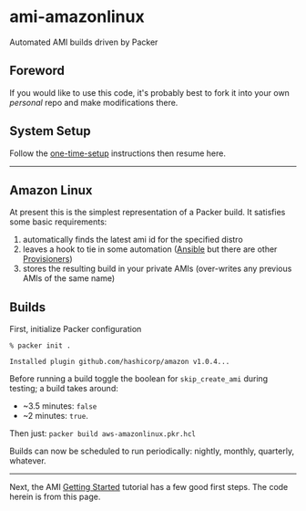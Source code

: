 # ami-amazonlinux

Automated AMI builds driven by Packer

## Foreword

If you would like to use this code, it's probably best to fork it into your own *personal* repo and make modifications there.

## System Setup

Follow the [one-time-setup] instructions then resume here.

---

## Amazon Linux

At present this is the simplest representation of a Packer build. It satisfies some basic requirements:

1. automatically finds the latest ami id for the specified distro
2. leaves a hook to tie in some automation ([Ansible] but there are other [Provisioners])
3. stores the resulting build in your private AMIs (over-writes any previous AMIs of the same name)

## Builds

First, initialize Packer configuration

```shell
% packer init .

Installed plugin github.com/hashicorp/amazon v1.0.4...
```


Before running a build toggle the boolean for `skip_create_ami` during testing; a build takes around: 
* ~3.5 minutes: `false`
* ~2 minutes: `true`.

Then just: `packer build aws-amazonlinux.pkr.hcl`

Builds can now be scheduled to run periodically: nightly, monthly, quarterly, whatever.

---

Next, the AMI [Getting Started] tutorial has a few good first steps. The code herein is from this page.

[one-time-setup]:https://github.com/todd-dsm/dev-linux-os/blob/main/docs/one-time-setup.md
[Ansible]:https://www.packer.io/docs/provisioners/ansible/ansible
[Provisioners]:https://www.packer.io/docs/provisioners
[Getting Started]:https://learn.hashicorp.com/tutorials/packer/aws-get-started-build-image?in=packer/aws-get-started
